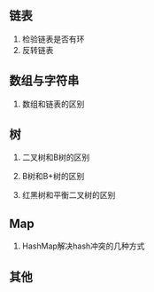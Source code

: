 ## 链表

1. 检验链表是否有环
2. 反转链表



## 数组与字符串

1. 数组和链表的区别



## 树

1. 二叉树和B树的区别

2. B树和B+树的区别

3. 红黑树和平衡二叉树的区别

	



## Map

1. HashMap解决hash冲突的几种方式



## 其他